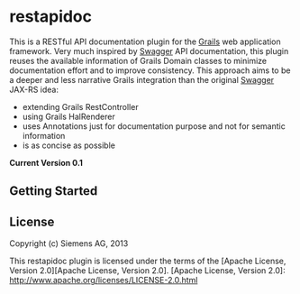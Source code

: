 restapidoc
===

This is a RESTful API documentation plugin for the [Grails][Grails] web application framework.
Very much inspired by [Swagger][Swagger] API documentation, this plugin reuses the available information of
Grails Domain classes to minimize documentation effort and to improve consistency.
This approach aims to be a deeper and less narrative Grails integration than the original [Swagger][Swagger] JAX-RS idea:
* extending Grails RestController
* using Grails HalRenderer
* uses Annotations just for documentation purpose and not for semantic information
* is as concise as possible

[Grails]: http://grails.org/
[plugins]: http://grails.org/plugins/
[Swagger]: https://github.com/wordnik/swagger-core

**Current Version 0.1**

Getting Started
---

License
---

Copyright (c) Siemens AG, 2013

This restapidoc plugin is licensed under the terms of the [Apache License, Version 2.0][Apache License, Version 2.0].
[Apache License, Version 2.0]: http://www.apache.org/licenses/LICENSE-2.0.html
